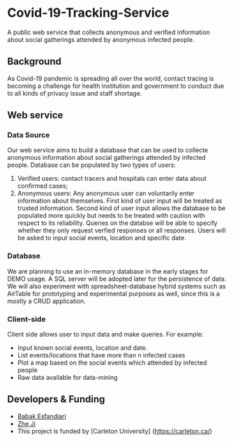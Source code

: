 # Covid-19-Tracking-Service
A public web service that collects anonymous and verified information about social gatherings attended by anonymous infected people. 

## Background
As Covid-19 pandemic is spreading all over the world, contact tracing is becoming a challenge for health institution and government to conduct due to all kinds of privacy issue and staff shortage. 

## Web service

### Data Source
Our web service aims to build a database that can be used to collecte anonymous information about social gatherings attended by infected people. Database can be populated by two types of users: 
1. Verified users: contact tracers and hospitals can enter data about confirmed cases; 
2. Anonymous users: Any anonymous user can voluntarily enter information about themselves. 
First kind of user input will be treated as trusted information. 
Second kind of user input allows the database to be populated more quickly but needs to be treated with caution with respect to its reliability. Queries on the databse will be able to specify whether they only request verfied responses or all responses.
Users will be asked to input social events, location and specific date. 

### Database 
We are planning to use an in-memory database in the early stages for DEMO usage. 
A SQL server will be adopted later for the persistence of data. We will also experiment with spreadsheet-database hybrid systems such as AirTable for prototyping and experimental purposes as well, since this is a mostly a CRUD application.  

### Client-side
Client side allows user to input data and make queries. 
For example: 
* Input known social events, location and date. 
* List events/locations that have more than n infected cases
* Plot a map based on the social events which attended by infected people 
* Raw data available for data-mining 

## Developers & Funding
* [Babak Esfandiari](http://www.sce.carleton.ca/faculty/esfandiari.html) 
* [Zhe Ji](https://www.linkedin.com/in/zhe-ji-ba1a51142/) 
* This project is funded by [Carleton University] (https://carleton.ca/)



